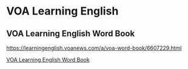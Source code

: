 # VOA Learning English

## VOA Learning English Word Book

https://learningenglish.voanews.com/a/voa-word-book/6607229.html

[VOA Learning English Word Book](./pdf/voa-word-book.pdf)
